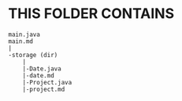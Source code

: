 # THIS FOLDER CONTAINS
```
main.java
main.md
|
-storage (dir)
    |
    |-Date.java
    |-date.md
    |-Project.java
    |-project.md
```
